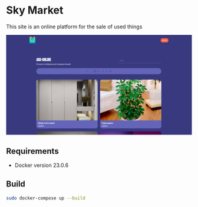 # Sky Market

This site is an online platform for the sale of used things

![](preview.png)

## Requirements

* Docker version 23.0.6

## Build

```bash
sudo docker-compose up --build
```
